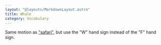 ```yaml
---
layout: "@layouts/MarkdownLayout.astro"
title: Whale
category: Vocabulary
---
```


Same motion as ["safari"](../safari),
but use the "W" hand sign instead of the "F" hand sign.
